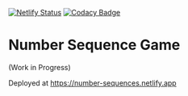 [![Netlify Status](https://api.netlify.com/api/v1/badges/f9134b5b-232c-47b1-b28a-f127d70e78f8/deploy-status)](https://app.netlify.com/sites/number-sequences/deploys)
[![Codacy Badge](https://app.codacy.com/project/badge/Grade/da33f1e2a7914357bb6c70270269e9aa)](https://www.codacy.com/manual/mikeyhogarth/number-sequences-game?utm_source=github.com&amp;utm_medium=referral&amp;utm_content=mikeyhogarth/number-sequences-game&amp;utm_campaign=Badge_Grade)

# Number Sequence Game
(Work in Progress)

Deployed at https://number-sequences.netlify.app
